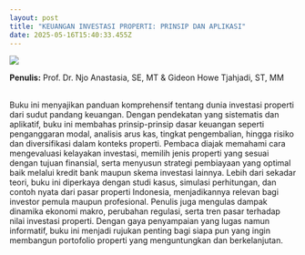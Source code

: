 ```yaml
---
layout: post
title: "KEUANGAN INVESTASI PROPERTI: PRINSIP DAN APLIKASI"
date: 2025-05-16T15:40:33.455Z
---
```

![](/images/uploads/keuangan-investasi-properti.jpg)

**P﻿enulis:** Prof. Dr. Njo Anastasia, SE, MT  & Gideon Howe Tjahjadi, ST, MM

\
Buku ini menyajikan panduan komprehensif tentang dunia investasi properti dari sudut pandang keuangan. Dengan pendekatan yang sistematis dan aplikatif, buku ini membahas prinsip-prinsip dasar keuangan seperti penganggaran modal, analisis arus kas, tingkat pengembalian, hingga risiko dan diversifikasi dalam konteks properti. Pembaca diajak memahami cara mengevaluasi kelayakan investasi, memilih jenis properti yang sesuai dengan tujuan finansial, serta menyusun strategi pembiayaan yang optimal baik melalui kredit bank maupun skema investasi lainnya.
	Lebih dari sekadar teori, buku ini diperkaya dengan studi kasus, simulasi perhitungan, dan contoh nyata dari pasar properti Indonesia, menjadikannya relevan bagi investor pemula maupun profesional. Penulis juga mengulas dampak dinamika ekonomi makro, perubahan regulasi, serta tren pasar terhadap nilai investasi properti. Dengan gaya penyampaian yang lugas namun informatif, buku ini menjadi rujukan penting bagi siapa pun yang ingin membangun portofolio properti yang menguntungkan dan berkelanjutan.